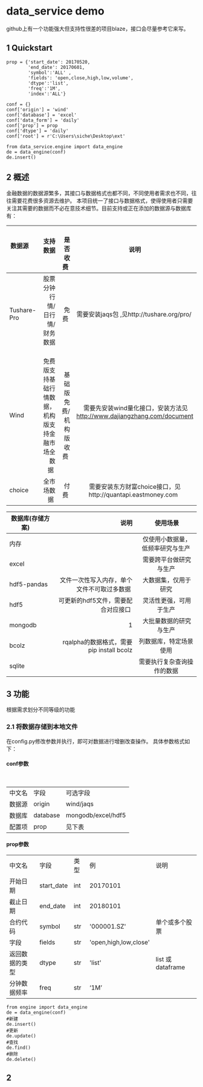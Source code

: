 # data_service demo
github上有一个功能强大但支持性很差的项目blaze，接口会尽量参考它来写。

## 1 Quickstart
```
prop = {'start_date': 20170520,
        'end_date': 20170601,
        'symbol':'ALL' ,
        'fields': 'open,close,high,low,volume',
        'dtype':'list',
        'freq':'1M',
        'index':'ALL'}
        
conf = {}
conf['origin'] = 'wind'
conf['database'] = 'excel'
conf['data_form'] = 'daily'
conf['prop'] = prop
conf['dtype'] = 'daily'
conf['root'] = r'C:\Users\siche\Desktop\ext'

from data_service.engine import data_engine
de = data_engine(conf)
de.insert()
```
## 2 概述
金融数据的数据源繁多，其接口与数据格式也都不同，不同使用者需求也不同，往往需要花费很多资源去维护。
本项目统一了接口与数据格式，使得使用者只需要关注其需要的数据而不必在意技术细节。目前支持或正在添加的数据源与数据库有：

| 数据源       | 支持数据    |   是否收费  |说明  |
| --------   | -----:   |  -----:   |:----: |
| Tushare-Pro | 股票分钟行情/日行情/财务数据    | 免费  |需要安装jaqs包 ,见http://tushare.org/pro/  |
| Wind       | 免费版支持基础行情数据，机构版支持金融市场全数据 | 基础版免费/机构版收费   |  需要先安装wind量化接口，安装方法见 http://www.dajiangzhang.com/document     |
| choice | 全市场数据   | 付费 | 需要安装东方财富choice接口，见http://quantapi.eastmoney.com   |

| 数据库(存储方案)       |说明  |  使用场景  |
| --------   | ----: | :----: |
| 内存      |     |  仅使用小数据量，低频率研究与生产|
| excel      |     |  需要跨平台做研究与生产|
| hdf5-pandas|  文件一次性写入内存，单个文件不可取过多数据   |  大数据集，仅用于研究 |
| hdf5   |  可更新的hdf5文件，需要配合对应接口   |  灵活性更强，可用于生产 |
| mongodb |  1  |  大批量数据的研究与生产 |
| bcolz| rqalpha的数据格式，需要pip install bcolz| 列数据库，特定场景使用 |
| sqlite |  | 需要执行复杂查询操作的数据 |

## 3 功能
根据需求划分不同等级的功能
### 2.1 将数据存储到本地文件
在config.py修改参数并执行，即可对数据进行增删改查操作。 
具体参数格式如下：

#### conf参数

<table>
   <tr>
      <td>中文名</td>
      <td>字段</td>
      <td>可选字段</td>
   </tr>
   <tr>
      <td>数据源</td>
      <td>origin</td>
      <td>wind/jaqs</td>
   </tr>
   <tr>
      <td>数据库</td>
      <td>database</td>
      <td>mongodb/excel/hdf5</td>
   </tr>
   <tr>
      <td>配置项</td>
      <td>prop</td>
      <td>见下表</td>
   </tr>
</table>

#### prop参数

<table>
   <tr>
      <td>中文名</td>
      <td>字段</td>
      <td>类型</td>
      <td>例</td>
      <td>说明</td>
   </tr>
   <tr>
      <td>开始日期</td>
      <td>start_date</td>
      <td>int</td>
      <td>20170101</td>
      <td></td>
   </tr>
   <tr>
      <td>截止日期</td>
      <td>end_date</td>
      <td>int</td>
      <td>20180101</td>
      <td></td>
   </tr>
   <tr>
      <td>合约代码</td>
      <td>symbol</td>
      <td>str</td>
      <td>'000001.SZ'</td>
      <td>单个或多个股票</td>
   </tr>
   <tr>
      <td>字段</td>
      <td>fields</td>
      <td>str</td>
      <td>'open,high,low,close'</td>
      <td></td>
   </tr>
   <tr>
      <td>返回数据的类型</td>
      <td>dtype</td>
      <td>str</td>
      <td>'list'</td>
      <td>list 或 dataframe</td>
   </tr>
   <tr>
      <td>分钟数据频率</td>
      <td>freq</td>
      <td>str</td>
      <td>‘1M’</td>
      <td></td>
   </tr>
</table>

```
from engine import data_engine
de = data_engine(conf)
#新建
de.insert()
#更新
de.update()
#查找
de.find()
#删除
de.delete()
```

## 2 
